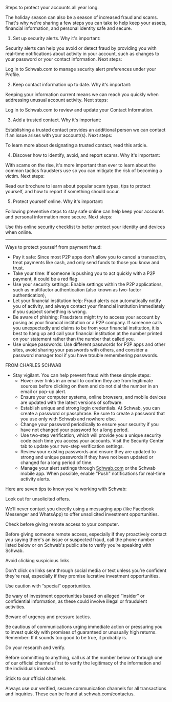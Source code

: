 
Steps to protect your accounts all year long.

The holiday season can also be a season of increased fraud and scams. That's why we're sharing a few steps you can take to help keep your assets, financial information, and personal identity safe and secure.

1. Set up security alerts.
Why it's important:

Security alerts can help you avoid or detect fraud by providing you with real-time notifications about activity in your account, such as changes to your password or your contact information.
Next steps:

Log in to Schwab.com to manage security alert preferences under your Profile.

2. Keep contact information up to date.
Why it's important:

Keeping your information current means we can reach you quickly when addressing unusual account activity.
Next steps:

Log in to Schwab.com to review and update your Contact Information.

3. Add a trusted contact.
Why it's important:

Establishing a trusted contact provides an additional person we can contact if an issue arises with your account(s).
Next steps:

To learn more about designating a trusted contact, read this article.

4. Discover how to identify, avoid, and report scams.
Why it's important:

With scams on the rise, it's more important than ever to learn about the common tactics fraudsters use so you can mitigate the risk of becoming a victim.
Next steps:

Read our brochure to learn about popular scam types, tips to protect yourself, and how to report if something should occur.

5. Protect yourself online.
Why it's important:

Following preventive steps to stay safe online can help keep your accounts and personal information more secure.
Next steps:

Use this online security checklist to better protect your identity and devices when online.

---

Ways to protect yourself from payment fraud:
- Pay it safe: Since most P2P apps don't allow you to cancel a transaction, treat payments like cash, and only send funds to those you know and trust.
- Take your time: If someone is pushing you to act quickly with a P2P payment, it could be a red flag.
- Use your security settings: Enable settings within the P2P applications, such as multifactor authentication (also known as two-factor authentication),
- Let your financial institution help: Fraud alerts can automatically notify you of activity, and always contact your financial institution immediately if you suspect something is wrong.
- Be aware of phishing: Fraudsters might try to access your account by posing as your financial institution or a P2P company. If someone calls you unexpectedly and claims to be from your financial institution, it is best to hang up and call your financial institution at the number printed on your statement rather than the number that called you.
- Use unique passwords: Use different passwords for P2P apps and other sites, avoid sharing your passwords with others, and consider a password manager tool if you have trouble remembering passwords.

FROM CHARLES SCHWAB
- Stay vigilant. You can help prevent fraud with these simple steps:
    - Hover over links in an email to confirm they are from legitimate sources before clicking on them and do not dial the number in an email or pop-up alert.
    - Ensure your computer systems, online browsers, and mobile devices are updated with the latest versions of software.
    - Establish unique and strong login credentials. At Schwab, you can create a password or passphrase. Be sure to create a password that you use only with Schwab and nowhere else.
    - Change your password periodically to ensure your security if you have not changed your password for a long period.
    - Use two-step verification, which will provide you a unique security code each time you access your accounts. Visit the Security Center tab to update your two-step verification settings.
    - Review your existing passwords and ensure they are updated to strong and unique passwords if they have not been updated or changed for a long period of time.
    - Manage your alert settings through [Schwab.com](http://schwab.com/) or the Schwab mobile app. When possible, enable "Push" notifications for real-time activity alerts.



Here are seven tips to know you’re working with Schwab:
	
Look out for unsolicited offers.

We’ll never contact you directly using a messaging app (like Facebook Messenger and WhatsApp) to offer unsolicited investment opportunities.
	
Check before giving remote access to your computer.

Before giving someone remote access, especially if they proactively contact you saying there's an issue or suspected fraud, call the phone number listed below or on Schwab's public site to verify you’re speaking with Schwab.
	
Avoid clicking suspicious links.

Don’t click on links sent through social media or text unless you’re confident they’re real, especially if they promise lucrative investment opportunities.
	
Use caution with “special” opportunities.

Be wary of investment opportunities based on alleged “insider” or confidential information, as these could involve illegal or fraudulent activities.
	
Beware of urgency and pressure tactics.

Be cautious of communications urging immediate action or pressuring you to invest quickly with promises of guaranteed or unusually high returns. Remember: If it sounds too good to be true, it probably is.
	
Do your research and verify.

Before committing to anything, call us at the number below or through one of our official channels first to verify the legitimacy of the information and the individuals involved.
	
Stick to our official channels.

Always use our verified, secure communication channels for all transactions and inquiries. These can be found at schwab.com/contactus.